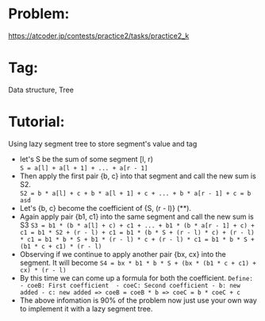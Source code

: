 # Problem:
https://atcoder.jp/contests/practice2/tasks/practice2_k

# Tag:
Data structure, Tree

# Tutorial:
Using lazy segment tree to store segment's value and tag
  - let's S be the sum of some segment [l, r) <br>
        ```
            S = a[l] + a[l + 1] + ... + a[r - 1] 
        ```
  - Then apply the first pair {b, c} into that segment and call the new sum is S2. <br>
        ```
            S2 = b * a[l] + c + b * a[l + 1] + c + ... + b * a[r - 1] + c
               = b asd
        ```
  - Let's {b, c} become the coefficient of {S, (r - l)} (**).
  - Again apply pair {b1, c1} into the same segment and call the new sum is S3
        ```
           S3 = b1 * (b * a[l] + c) + c1 + ... + b1 * (b * a[r - 1] + c) + c1
              = b1 * S2 + (r - l) + c1
              = b1 * (b * S + (r - l) * c) + (r - l) * c1
              = b1 * b * S + b1 * (r - l) * c + (r - l) * c1
              = b1 * b * S + (b1 * c + c1) * (r - l)
        ```
  - Observing if we continue to apply another pair {bx, cx} into the segment. It will become
        ```
           S4 = bx * b1 * b * S + (bx * (b1 * c + c1) + cx) * (r - l)
        ```
  - By this time we can come up a formula for both the coefficient.
        ```
           Define:
            - coeB: First coefficient 
            - coeC: Second coefficient
            - b: new added
            - c: new added
               => coeB = coeB * b
               => coeC = b * coeC + c
        ```
  - The above infomation is 90% of the problem now just use your own way to implement it with a lazy segment tree.
